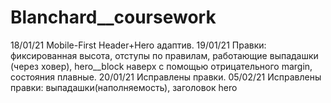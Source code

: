 # Blanchard__coursework
18/01/21 Mobile-First Header+Hero адаптив.
19/01/21 Правки: фиксированная высота, отступы по правилам, работающие выпадашки (через ховер), hero__block наверх с помощью отрицательного margin, состояния плавные.
20/01/21 Исправлены правки.
05/02/21 Исправлены правки: выпадашки(наполняемость), заголовок hero
